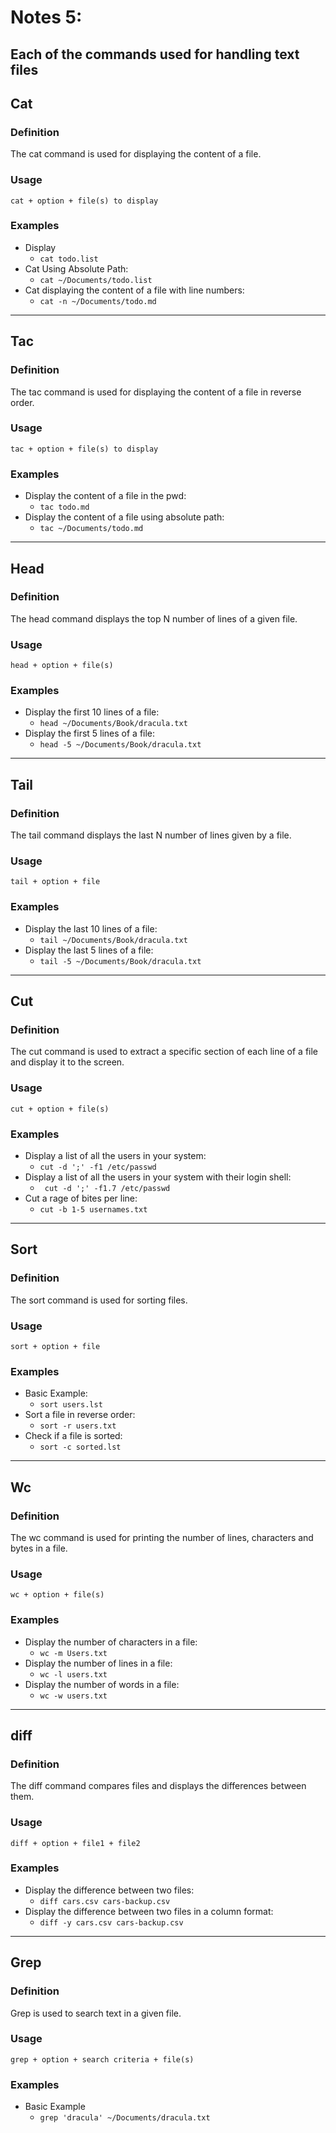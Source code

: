 # Notes 5: 

## Each of the commands used for handling text files 



## Cat 
### Definition 
The cat command is used for displaying the content of a file. 
### Usage 
`cat + option + file(s) to display`
### Examples 
* Display
  * `cat todo.list`
* Cat Using Absolute Path:
  * `cat ~/Documents/todo.list`
* Cat displaying the content of a file with line numbers: 
  * `cat -n ~/Documents/todo.md`

<hr>

## Tac
### Definition 
The tac command is used for displaying the content of a file in reverse order. 
### Usage 
`tac + option + file(s) to display` 
### Examples 
* Display the content of a file in the pwd:
  * `tac todo.md`
* Display the content of a file using absolute path:
  * `tac ~/Documents/todo.md` 

<hr>

## Head 
### Definition 
The head command displays the top N number of lines of a given file.
### Usage 
`head + option + file(s)`
### Examples 
* Display the first 10 lines of a file:
  * `head ~/Documents/Book/dracula.txt`
* Display the first 5 lines of a file:
  * `head -5 ~/Documents/Book/dracula.txt`

<hr>

## Tail 
### Definition 
The tail command displays the last N number of lines given by a file. 
### Usage 
`tail + option + file` 
### Examples 
* Display the last 10 lines of a file:
  * `tail ~/Documents/Book/dracula.txt`
* Display the last 5 lines of a file:
  * `tail -5 ~/Documents/Book/dracula.txt`

<hr>

## Cut
### Definition  
The cut command is used to extract a specific section of each line of a file and display it to the screen. 
### Usage 
`cut + option + file(s)`
### Examples 
* Display a list of all the users in your system:
  * `cut -d ';' -f1 /etc/passwd`
* Display a list of all the users in your system with their login shell:
  * ` cut -d ';' -f1.7 /etc/passwd` 
* Cut a rage of bites per line:
  * `cut -b 1-5 usernames.txt`

<hr>

## Sort 
### Definition 
The sort command is used for sorting files.
### Usage 
`sort + option + file`
### Examples 
* Basic Example:
  * `sort users.lst`
* Sort a file in reverse order: 
  * `sort -r users.txt`
* Check if a file is sorted:
  * `sort -c sorted.lst` 

<hr>

## Wc
### Definition 
The wc command is used for printing the number of lines, characters and bytes in a file. 
### Usage 
`wc + option + file(s)`
### Examples 
* Display the number of characters in a file:
  * `wc -m Users.txt` 
* Display the number of lines in a file: 
  * `wc -l users.txt`
* Display the number of words in a file: 
  * `wc -w users.txt` 

<hr>

## diff
### Definition  
The diff command compares files and displays the differences between them. 
### Usage 
`diff + option + file1 + file2` 
### Examples 
* Display the difference between two files:
  * `diff cars.csv cars-backup.csv`
* Display the difference between two files in a column format:
  * `diff -y cars.csv cars-backup.csv` 

<hr>

## Grep 
### Definition 
Grep is used to search text in a given file.
### Usage 
`grep + option + search criteria + file(s)`
### Examples 
* Basic Example 
  * `grep 'dracula' ~/Documents/dracula.txt` 
